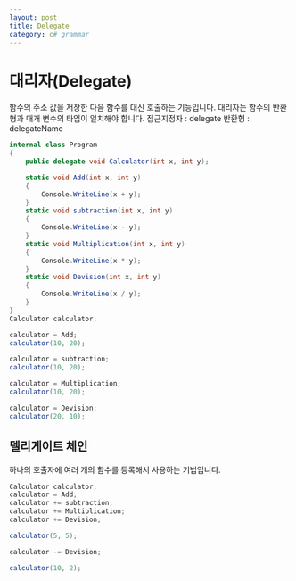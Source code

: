 ```yaml
---
layout: post
title: Delegate
category: c# grammar
---
```


# 대리자(Delegate)

함수의 주소 값을 저장한 다음 함수를 대신 호출하는 기능입니다.
대리자는 함수의 반환형과 매개 변수의 타입이 일치해야 합니다.
접근지정자 : delegate 반환형 : delegateName

~~~c#
internal class Program
{
    public delegate void Calculator(int x, int y);

    static void Add(int x, int y)
    {
        Console.WriteLine(x + y);
    }
    static void subtraction(int x, int y)
    {
        Console.WriteLine(x - y);
    }
    static void Multiplication(int x, int y)
    {
        Console.WriteLine(x * y);
    }
    static void Devision(int x, int y)
    {
        Console.WriteLine(x / y);
    }
}
Calculator calculator;

calculator = Add;
calculator(10, 20);

calculator = subtraction;
calculator(10, 20);

calculator = Multiplication;
calculator(10, 20);

calculator = Devision;
calculator(20, 10);

~~~

## 델리게이트 체인

하나의 호출자에 여러 개의 함수를 등록해서 사용하는 기법입니다.

~~~c#
Calculator calculator;
calculator = Add;
calculator += subtraction;
calculator += Multiplication;
calculator += Devision;

calculator(5, 5);

calculator -= Devision;

calculator(10, 2);
~~~